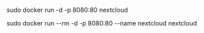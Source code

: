 sudo docker run -d -p 8080:80 nextcloud

sudo docker run --rm -d -p 8080:80 --name nextcloud nextcloud



